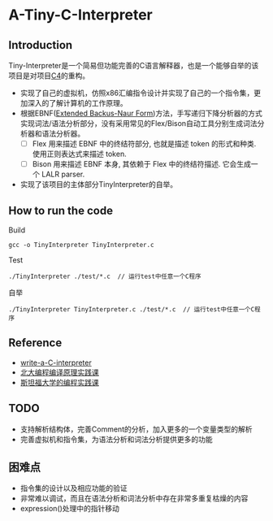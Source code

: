 # A-Tiny-C-Interpreter

## Introduction

Tiny-Interpreter是一个简易但功能完善的C语言解释器，也是一个能够自举的该项目是对项目[C4](https://github.com/rswier/c4)的重构。

- 实现了自己的虚拟机，仿照x86汇编指令设计并实现了自己的一个指令集，更加深入的了解计算机的工作原理。
- 根据EBNF([Extended Backus-Naur Form](https://en.wikipedia.org/wiki/Extended_Backus%E2%80%93Naur_form))方法，手写递归下降分析器的方式实现词法/语法分析部分，没有采用常见的Flex/Bison自动工具分别生成词法分析器和语法分析器。
  - [ ] Flex 用来描述 EBNF 中的终结符部分, 也就是描述 token 的形式和种类. 使用正则表达式来描述 token.
  - [ ] Bison 用来描述 EBNF 本身, 其依赖于 Flex 中的终结符描述. 它会生成一个 LALR parser.
- 实现了该项目的主体部分TinyInterpreter的自举。

## How to run the code

Build

~~~shell
gcc -o TinyInterpreter TinyInterpreter.c
~~~

Test

~~~shell
./TinyInterpreter ./test/*.c  // 运行test中任意一个C程序
~~~

自举

~~~shell
./TinyInterpreter TinyInterpreter.c ./test/*.c  // 运行test中任意一个C程序
~~~

## Reference

- [write-a-C-interpreter](https://github.com/lotabout/write-a-C-interpreter)
- [北大编程编译原理实践课](https://pku-minic.github.io/online-doc/#/)
- [斯坦福大学的编程实践课](http://web.stanford.edu/class/cs143/)

## TODO

- 支持解析结构体，完善Comment的分析，加入更多的一个变量类型的解析
- 完善虚拟机和指令集，为语法分析和词法分析提供更多的功能

## 困难点

- 指令集的设计以及相应功能的验证
- 非常难以调试，而且在语法分析和词法分析中存在非常多重复枯燥的内容
- expression()处理中的指针移动
